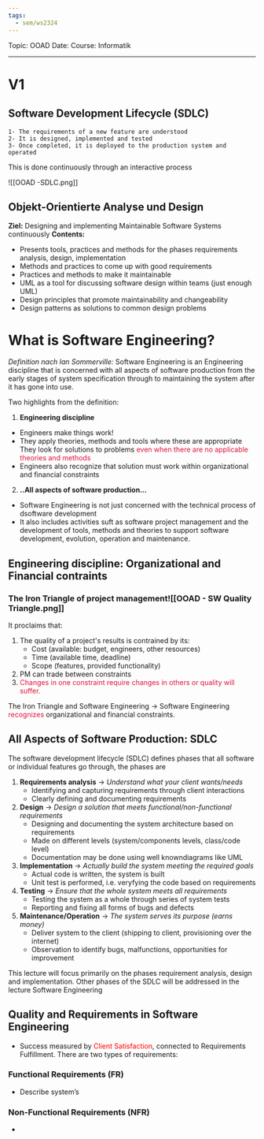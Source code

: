 ```yaml
---
tags:
  - sem/ws2324
---
```

Topic: OOAD
Date: 
Course: Informatik

---
# V1

## Software Development Lifecycle (SDLC)
	1- The requirements of a new feature are understood
	2- It is designed, implemented and tested
	3- Once completed, it is deployed to the production system and operated
This is done continuously through an interactive process

![[OOAD -SDLC.png]]


## Objekt-Orientierte Analyse und Design
**Ziel:** Designing and implementing Maintainable Software Systems continuously
**Contents:** 
- Presents tools, practices and methods for the phases requirements analysis, design, implementation
- Methods and practices to come up with good requirements
- Practices and methods to make it maintainable
- UML as a tool for discussing software design within teams (just enough UML)
- Design principles that promote maintainability and changeability
- Design patterns as solutions to common design problems 


# What is Software Engineering?

*Definition nach Ian Sommerville:*
	Software Engineering is an Engineering discipline that is concerned with all aspects of software production from the early stages of system specification through to maintaining the system after it has gone into use. 

Two highlights from the definition:
 1. **Engineering discipline** 
- Engineers make things work!
- They apply theories, methods and tools where these are appropriate
 They look for solutions to problems <font color=DC143C>even when there are no applicable theories and methods</font>
- Engineers also recognize that solution must work within organizational and financial constraints
 2. **..All aspects of software production...**
- Software Engineering is not just concerned with the technical process of dsoftware development
- It also includes activities suft as software project management and the development of tools, methods and theories to support software development, evolution, operation and maintenance.

## Engineering discipline: Organizational and Financial contraints

### The Iron Triangle of project management![[OOAD - SW Quality Triangle.png]]
It proclaims that:
1.  The quality of a project's results is contrained by its:
    - Cost (available: budget, engineers, other resources)
    - Time (available time, deadline)
    - Scope (features, provided functionality)
2. PM can trade between constraints
3. <font color=DC143C>Changes in one constraint require changes in others or quality will suffer.</font> 

The Iron Triangle and Software Engineering -> Software Engineering <font color=DC143C>recognizes</font> organizational and financial constraints.

## All Aspects of Software Production: SDLC

The software development lifecycle (SDLC) defines phases that all software or individual features go through, the phases are

1.  **Requirements analysis** -> *Understand what your client wants/needs*
    - Identifying and capturing requirements through client interactions 
    - Clearly defining and documenting requirements
2. **Design** -> *Design a solution that meets functional/non-functional requirements*
    - Designing and documenting the system architecture based on requirements
    - Made on different levels (system/components levels, class/code level)
    - Documentation may be done using well knowndiagrams like UML
3. **Implementation** -> *Actually build the system meeting the required goals*
    - Actual code is written, the system is built
    - Unit test is performed, i.e. veryfying the code based on requirements
4. **Testing** -> *Ensure that the whole system meets all requirements*
    - Testing the system as a whole through series of system tests
    - Reporting and fixing all forms of bugs and defects
5. **Maintenance/Operation** ->  *The system serves its purpose (earns money)*
    - Deliver system to the client (shipping to client, provisioning over the internet)
    - Observation to identify bugs, malfunctions, opportunities for improvement

This lecture will focus primarily on the phases requirement analysis, design and implementation. Other phases of the SDLC will be addressed in the lecture Software Engineering

## Quality and Requirements in Software Engineering



 - Success measured by <FONT COLOR="#ff0000">Client Satisfaction</FONT>, connected to Requirements Fulfillment. There are two types of requirements:
### Functional Requirements (FR)
- Describe system’s 
### Non-Functional Requirements (NFR)
- 










